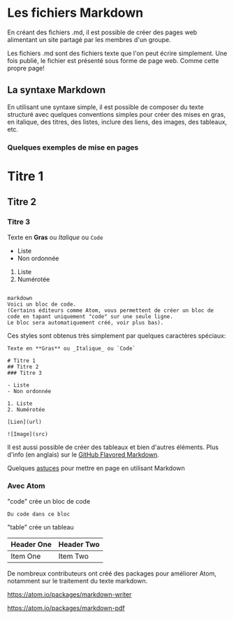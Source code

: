 # Les fichiers Markdown
En créant des fichiers .md, il est possible de créer des pages web alimentant un site partagé par les membres d'un groupe.

Les fichiers .md sont des fichiers texte que l'on peut écrire simplement.
Une fois publié, le fichier est présenté sous forme de page web.
Comme cette propre page!

## La syntaxe Markdown
En utilisant une syntaxe simple, il est possible de composer du texte structuré avec quelques conventions simples
pour créer des mises en gras, en italique, des titres, des listes, inclure des liens, des images, des tableaux, etc.


### Quelques exemples de mise en pages

# Titre 1
## Titre 2
### Titre 3

Texte en **Gras** ou _Italique_ ou `Code`

- Liste
- Non ordonnée

1. Liste
2. Numérotée

```

markdown
Voici un bloc de code.
(Certains éditeurs comme Atom, vous permettent de créer un bloc de code en tapant uniquement "code" sur une seule ligne.
Le bloc sera automatiquement créé, voir plus bas).

```


Ces styles sont obtenus très simplement par quelques caractères spéciaux:

```
Texte en **Gras** ou _Italique_ ou `Code`

# Titre 1
## Titre 2
### Titre 3

- Liste
- Non ordonnée

1. Liste
2. Numérotée

[Lien](url)

![Image](src)
```

Il est aussi possible de créer des tableaux et bien d'autres éléments.
Plus d'info (en anglais) sur le [GitHub Flavored Markdown](https://guides.github.com/features/mastering-markdown/).

Quelques [astuces](tipstricks.md) pour mettre en page en utilisant Markdown

### Avec Atom

"code" crée un bloc de code
```
Du code dans ce bloc
```

"table" crée un tableau

| Header One     | Header Two     |
| :------------- | :------------- |
| Item One       | Item Two       |


De nombreux contributeurs ont créé des packages pour améliorer Atom, notamment sur le traitement du texte markdown.

https://atom.io/packages/markdown-writer

https://atom.io/packages/markdown-pdf
